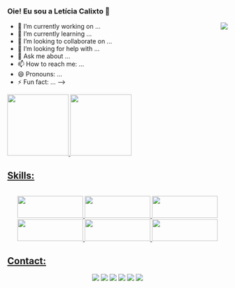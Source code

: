### Oie! Eu sou a Letícia Calixto 👋

<div>
  <img align="right" src="https://cdn.discordapp.com/attachments/795358919417397249/825430589581688872/hi.gif">
<div>
  
- 🔭 I’m currently working on ...
- 🌱 I’m currently learning ...
- 👯 I’m looking to collaborate on ...
- 🤔 I’m looking for help with ...
- 💬 Ask me about ...
- 📫 How to reach me: ...
- 😄 Pronouns: ...
- ⚡ Fun fact: ...
-->

<div>
  <a href="https://github.com/leticiacalixto">
  <img height="140em" src="https://github-readme-stats.vercel.app/api?username=leticiacalixto&show_icons=true&theme=radical&include_all_commits=true&count_private=true"/>
  <img height="140em" src="https://github-readme-stats.vercel.app/api/top-langs/?username=leticiacalixto&layout=compact&langs_count=7&theme=radical"/>
</div>
  
  ## Skills:
<p align="center"><br>
  <img height="50" width="150" src="https://cdn.jsdelivr.net/gh/devicons/devicon/icons/javascript/javascript-original.svg">
  <img height="50" width="150" src="https://cdn.jsdelivr.net/gh/devicons/devicon/icons/arduino/arduino-original-wordmark.svg">
  <img height="50" width="150" src="https://cdn.jsdelivr.net/gh/devicons/devicon/icons/c/c-original.svg">
  <img height="50" width="150" src="https://cdn.jsdelivr.net/gh/devicons/devicon/icons/cplusplus/cplusplus-original.svg">
  <img height="50" width="150" src="https://cdn.jsdelivr.net/gh/devicons/devicon/icons/mysql/mysql-original-wordmark.svg">
  <img height="50" width="150" src="https://cdn.jsdelivr.net/gh/devicons/devicon/icons/python/python-original-wordmark.svg">
</div>

  ## Contact:
<div align="center"> 
  <a href="https://www.youtube.com/channel/UC_-uuuZbY0AAt9CViNzvc-Q" target="_blank"><img src="https://img.shields.io/badge/Telegram-2CA5E0?style=for-the-badge&logo=telegram&logoColor=white" target="_blank"></a>
  <a href="https://www.instagram.com/leth_calixto/" target="_blank"><img src="https://img.shields.io/badge/-Instagram-%23E4405F?style=for-the-badge&logo=instagram&logoColor=white" target="_blank"></a>
  <a href = "mailto:leticia.calixto@gec.inatel.br"><img src="https://img.shields.io/badge/-Gmail-%23333?style=for-the-badge&logo=gmail&logoColor=white" target="_blank"></a>
 	<a href="https://www.twitch.tv/leticinhacx" target="_blank"><img src="https://img.shields.io/badge/Twitch-9146FF?style=for-the-badge&logo=twitch&logoColor=white" target="_blank"></a>
 <a href="https://discord.gg/Letícia#5328" target="_blank"><img src="https://img.shields.io/badge/Discord-7289DA?style=for-the-badge&logo=discord&logoColor=white" target="_blank"></a> 
  <a href="https://steamcommunity.com/id/leticiacalixto/" target="_blank"><img src="https://img.shields.io/badge/Steam-000000?style=for-the-badge&logo=steam&logoColor=white" target="_blank"></a> 
  
  
